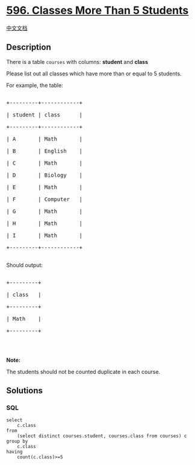 # [596. Classes More Than 5 Students](https://leetcode.com/problems/classes-more-than-5-students)

[中文文档](/solution/0500-0599/0596.Classes%20More%20Than%205%20Students/README.md)

## Description

<p>There is a table <code>courses</code> with columns: <b>student</b> and <b>class</b></p>

<p>Please list out all classes which have more than or equal to 5 students.</p>

<p>For example, the table:</p>

<pre>
+---------+------------+
| student | class      |
+---------+------------+
| A       | Math       |
| B       | English    |
| C       | Math       |
| D       | Biology    |
| E       | Math       |
| F       | Computer   |
| G       | Math       |
| H       | Math       |
| I       | Math       |
+---------+------------+
</pre>

<p>Should output:</p>

<pre>
+---------+
| class   |
+---------+
| Math    |
+---------+
</pre>

<p>&nbsp;</p>

<p><b>Note:</b><br />
The students should not be counted duplicate in each course.</p>


## Solutions

<!-- tabs:start -->

### **SQL**

```
select
    c.class
from
    (select distinct courses.student, courses.class from courses) c
group by
    c.class
having
    count(c.class)>=5
```

<!-- tabs:end -->
